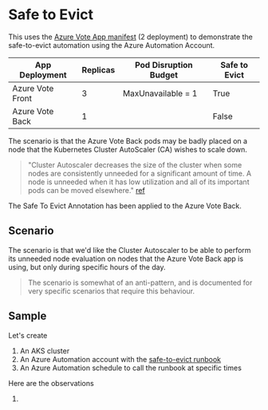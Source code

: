 # Safe to Evict

This uses the [Azure Vote App manifest](https://github.com/Gordonby/Snippets/blob/master/AKS/Azure-Vote-UnsafeToEvict.yml) (2 deployment) to demonstrate the safe-to-evict automation using the Azure Automation Account.

App Deployment | Replicas | Pod Disruption Budget | Safe to Evict
-------------- | -------- | --------------------- | -------------
Azure Vote Front | 3 | MaxUnavailable = 1 | True
Azure Vote Back | 1 | | False

The scenario is that the Azure Vote Back pods may be badly placed on a node that the Kubernetes Cluster AutoScaler (CA) wishes to scale down.

> "Cluster Autoscaler decreases the size of the cluster when some nodes are consistently unneeded for a significant amount of time. A node is unneeded when it has low utilization and all of its important pods can be moved elsewhere."  [ref](https://github.com/kubernetes/autoscaler/blob/master/cluster-autoscaler/FAQ.md#when-does-cluster-autoscaler-change-the-size-of-a-cluster)

The Safe To Evict Annotation has been applied to the Azure Vote Back.

## Scenario

The scenario is that we'd like the Cluster Autoscaler to be able to perform its unneeded node evaluation on nodes that the Azure Vote Back app is using, but only during specific hours of the day.

> The scenario is somewhat of an anti-pattern, and is documented for very specific scenarios that require this behaviour.

## Sample

Let's create

1. An AKS cluster
2. An Azure Automation account with the [safe-to-evict runbook](https://github.com/Gordonby/aks-cluster-pod-evict)
3. An Azure Automation schedule to call the runbook at specific times

Here are the observations

1. 
